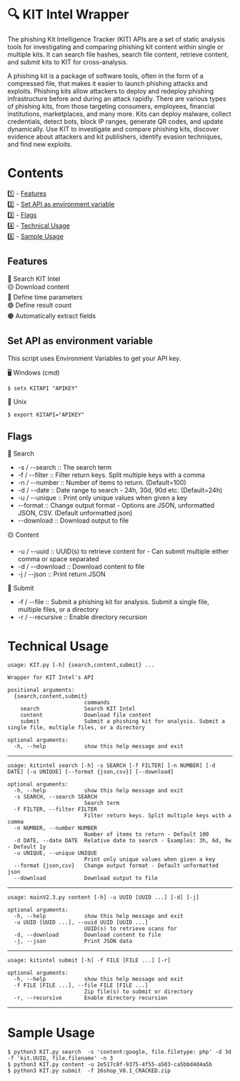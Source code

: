 # :mag: KIT Intel Wrapper 


The phishing Kit Intelligence Tracker (KIT) APIs are a set of static analysis tools for investigating and comparing phishing kit content within single or multiple kits. It can search file hashes, search file content, retrieve content, and submit kits to KIT for cross-analysis.

A phishing kit is a package of software tools, often in the form of a compressed file, that makes it easier to launch phishing attacks and exploits. Phishing kits allow attackers to deploy and redeploy phishing infrastructure before and during an attack rapidly. There are various types of phishing kits, from those targeting consumers, employees, financial institutions, marketplaces, and many more. Kits can deploy malware, collect credentials, detect bots, block IP ranges, generate QR codes, and update dynamically. Use KIT to investigate and compare phishing kits, discover evidence about attackers and kit publishers, identify evasion techniques, and find new exploits.

# Contents
:one:   - [Features](#features) <br/>
:two:   - [Set API as environment variable](#apikey) <br/>
:three: - [Flags](#flags) <br/>
:four:  - [Technical Usage](#technical) <br/>
:five:  - [Sample Usage](#sample) <br/>



## Features <a name="features"></a>
:red_circle: Search KIT Intel <br/>
:yellow_circle: Download content <br/>
:large_blue_circle: Define time parameters <br/>
:green_circle: Define result count <br/>
:orange_circle: Automatically extract fields <br/>

## Set API as environment variable <a name="apikey"></a>

This script uses Environment Variables to get your API key.

:desktop_computer: Windows (cmd)
```
$ setx KITAPI "APIKEY"
```

:penguin: Unix  
```
$ export KITAPI="APIKEY"
```

## Flags <a name="flags"></a>
:red_circle: Search
  - -s / --search :: The search term
  - -f / --filter :: Filter return keys. Split multiple keys with a comma
  - -n / --number :: Number of items to return. (Default=100)
  - -d / --date   :: Date range to search - 24h, 30d, 90d etc. (Default=24h)
  - -u / --unique :: Print only unique values when given a key
  - --format      :: Change output format - Options are JSON, unformatted JSON, CSV. (Default unformatted json)
  - --download    :: Download output to file

:yellow_circle: Content
  - -u / --uuid     :: UUID(s) to retrieve content for - Can submit multiple either comma or space separated 
  - -d / --download :: Download content to file
  - -j / --json     :: Print return JSON 

:large_blue_circle: Submit
  - -f / --file      :: Submit a phishing kit for analysis. Submit a single file, multiple files, or a directory
  - -r / --recursive :: Enable directory recursion

# Technical Usage <a name="technical"></a>
```
usage: KIT.py [-h] {search,content,submit} ...

Wrapper for KIT Intel's API

positional arguments:
  {search,content,submit}
                        commands
    search              Search KIT Intel
    content             Download file content
    submit              Submit a phishing kit for analysis. Submit a single file, multiple files, or a directory

optional arguments:
  -h, --help            show this help message and exit
```
---
```
usage: kitintel search [-h] -s SEARCH [-f FILTER] [-n NUMBER] [-d DATE] [-u UNIQUE] [--format {json,csv}] [--download]

optional arguments:
  -h, --help            show this help message and exit
  -s SEARCH, --search SEARCH
                        Search term
  -f FILTER, --filter FILTER
                        Filter return keys. Split multiple keys with a comma
  -n NUMBER, --number NUMBER
                        Number of items to return - Default 100
  -d DATE, --date DATE  Relative date to search - Examples: 3h, 6d, 9w - Default 1y
  -u UNIQUE, --unique UNIQUE
                        Print only unique values when given a key
  --format {json,csv}   Change output format - Default unformatted json
  --download            Download output to file
```
---
```
usage: mainV2.3.py content [-h] -u UUID [UUID ...] [-d] [-j]

optional arguments:
  -h, --help            show this help message and exit
  -u UUID [UUID ...], --uuid UUID [UUID ...]
                        UUID(s) to retrieve scans for
  -d, --download        Download content to file
  -j, --json            Print JSON data
```
---
```
usage: kitintel submit [-h] -f FILE [FILE ...] [-r]

optional arguments:
  -h, --help            show this help message and exit
  -f FILE [FILE ...], --file FILE [FILE ...]
                        Zip file(s) to submit or directory
  -r, --recursive       Enable directory recursion
```
---
# Sample Usage <a name="sample"></a>
```
$ python3 KIT.py search  -s 'content:google, file.filetype: php' -d 3d -f 'kit.UUID, file.filename' -n 3
$ python3 KIT.py content -u 2e517c8f-9375-4f55-a503-ca5bbd4d4a5b
$ python3 KIT.py submit  -f 16shop_V8.1_CRACKED.zip
```

